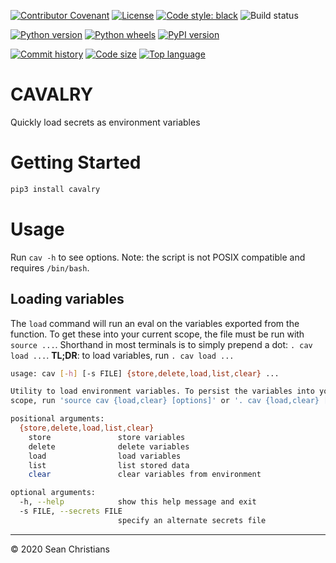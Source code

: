 [![Contributor Covenant](https://img.shields.io/badge/Contributor%20Covenant-v2.0%20adopted-ff69b4.svg)](CODE_OF_CONDUCT.md)
[![License](https://img.shields.io/github/license/seanchristians/cavalry)](LICENSE)
[![Code style: black](https://img.shields.io/badge/code%20style-black-000000.svg)](https://github.com/psf/black)
![Build status](https://img.shields.io/travis/seanchristians/cavalry)

[![Python version](https://img.shields.io/pypi/pyversions/cavalry?color=red)](https://pypi.org/project/cavalry)
[![Python wheels](https://img.shields.io/pypi/wheel/cavalry)](https://pypi.org/project/cavalry)
[![PyPI version](https://img.shields.io/pypi/v/cavalry?color=purple)](https://pypi.org/project/cavalry)

[![Commit history](https://img.shields.io/github/last-commit/seanchristians/cavalry)](https://github.com/seanchristians/cavalry/commits)
[![Code size](https://img.shields.io/github/languages/code-size/seanchristians/cavalry)](https://github.com/seanchristians/cavalry)
[![Top language](https://img.shields.io/github/languages/top/seanchristians/cavalry?color=red)](https://github.com/seanchristians/cavalry)

# CAVALRY

Quickly load secrets as environment variables

# Getting Started

```sh
pip3 install cavalry
```

# Usage

Run `cav -h` to see options. Note: the script is not POSIX compatible and requires `/bin/bash`.

## Loading variables

The `load` command will run an eval on the variables exported from the function. To get these into your current scope, the file must be run with `source ...`. Shorthand in most terminals is to simply prepend a dot: `. cav load ...`. **TL;DR**: to load variables, run `. cav load ...`

```sh
usage: cav [-h] [-s FILE] {store,delete,load,list,clear} ...

Utility to load environment variables. To persist the variables into your
scope, run 'source cav {load,clear} [options]' or '. cav {load,clear} [options]'

positional arguments:
  {store,delete,load,list,clear}
    store               store variables
    delete              delete variables
    load                load variables
    list                list stored data
    clear               clear variables from environment

optional arguments:
  -h, --help            show this help message and exit
  -s FILE, --secrets FILE
                        specify an alternate secrets file
```

---

© 2020 Sean Christians
